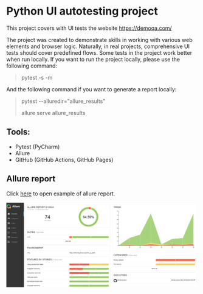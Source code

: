 # Python UI autotesting project

This project covers with UI tests the website https://demoqa.com/

The project was created to demonstrate skills in working with various web elements and browser logic. Naturally, in real projects, comprehensive UI tests should cover predefined flows.
Some tests in the project work better when run locally. If you want to run the project locally, please use the following command:
> pytest -s -m
> 
And the following command if you want to generate a report locally:

> pytest --alluredir="allure_results"
> 
> allure serve allure_results


## Tools:
- Pytest (PyCharm)
- Allure
- GitHub (GitHub Actions, GitHub Pages)

## Allure report
Click <a href="https://anlevina.github.io/python_ui_tests/50/">here</a> to open example of allure report.
<p align="center">  
<img src="images/full_ui_report.png" width="850"/>
</p>